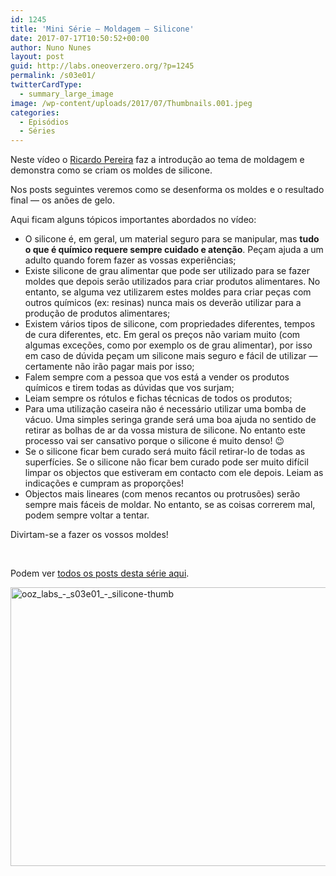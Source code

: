 ```yaml
---
id: 1245
title: 'Mini Série — Moldagem — Silicone'
date: 2017-07-17T10:50:52+00:00
author: Nuno Nunes
layout: post
guid: http://labs.oneoverzero.org/?p=1245
permalink: /s03e01/
twitterCardType:
  - summary_large_image
image: /wp-content/uploads/2017/07/Thumbnails.001.jpeg
categories:
  - Episódios
  - Séries
---
```

Neste vídeo o [Ricardo Pereira](http://labs.oneoverzero.org/series/serie-3/convidado-especial-ricardo-pereira/) faz a introdução ao tema de moldagem e demonstra como se criam os moldes de silicone.



Nos posts seguintes veremos como se desenforma os moldes e o resultado final — os anões de gelo.

Aqui ficam alguns tópicos importantes abordados no vídeo:

  * O silicone é, em geral, um material seguro para se manipular, mas **tudo o que é químico requere sempre cuidado e atenção**. Peçam ajuda a um adulto quando forem fazer as vossas experiências;
  * Existe silicone de grau alimentar que pode ser utilizado para se fazer moldes que depois serão utilizados para criar produtos alimentares. No entanto, se alguma vez utilizarem estes moldes para criar peças com outros químicos (ex: resinas) nunca mais os deverão utilizar para a produção de produtos alimentares;
  * Existem vários tipos de silicone, com propriedades diferentes, tempos de cura diferentes, etc. Em geral os preços não variam muito (com algumas exceções, como por exemplo os de grau alimentar), por isso em caso de dúvida peçam um silicone mais seguro e fácil de utilizar — certamente não irão pagar mais por isso;
  * Falem sempre com a pessoa que vos está a vender os produtos químicos e tirem todas as dúvidas que vos surjam;
  * Leiam sempre os rótulos e fichas técnicas de todos os produtos;
  * Para uma utilização caseira não é necessário utilizar uma bomba de vácuo. Uma simples seringa grande será uma boa ajuda no sentido de retirar as bolhas de ar da vossa mistura de silicone. No entanto este processo vai ser cansativo porque o silicone é muito denso! 😉
  * Se o silicone ficar bem curado será muito fácil retirar-lo de todas as superfícies. Se o silicone não ficar bem curado pode ser muito difícil limpar os objectos que estiveram em contacto com ele depois. Leiam as indicações e cumpram as proporções!
  * Objectos mais lineares (com menos recantos ou protrusões) serão sempre mais fáceis de moldar. No entanto, se as coisas correrem mal, podem sempre voltar a tentar.

Divirtam-se a fazer os vossos moldes!

&nbsp;

Podem ver [todos os posts desta série aqui](http://labs.oneoverzero.org/series/serie-3/).

[<img class="aligncenter size-large wp-image-1207" src="http://labs.oneoverzero.org/wp-content/uploads/2017/07/Thumbnails.001-1024x576.jpeg" alt="ooz_labs_-_s03e01_-_silicone-thumb" width="792" height="446" />](http://labs.oneoverzero.org/wp-content/uploads/2017/07/Thumbnails.001-1024x576.jpeg)